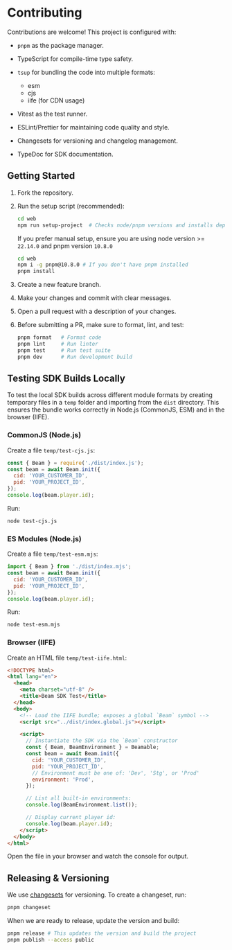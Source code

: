 # Contributing

Contributions are welcome! This project is configured with:

- `pnpm` as the package manager.

- TypeScript for compile-time type safety.

- `tsup` for bundling the code into multiple formats:
  - esm
  - cjs
  - iife (for CDN usage)

- Vitest as the test runner.

- ESLint/Prettier for maintaining code quality and style.

- Changesets for versioning and changelog management.

- TypeDoc for SDK documentation.

## Getting Started

1. Fork the repository.

2. Run the setup script (recommended):

   ```bash
   cd web
   npm run setup-project  # Checks node/pnpm versions and installs dependencies
   ```

   If you prefer manual setup, ensure you are using node version >= `22.14.0` and pnpm version `10.8.0`

   ```bash
   cd web
   npm i -g pnpm@10.8.0 # If you don't have pnpm installed
   pnpm install
   ```

3. Create a new feature branch.

4. Make your changes and commit with clear messages.

5. Open a pull request with a description of your changes.

6. Before submitting a PR, make sure to format, lint, and test:
   ```bash
   pnpm format   # Format code
   pnpm lint     # Run linter
   pnpm test     # Run test suite
   pnpm dev      # Run development build
   ```

## Testing SDK Builds Locally

To test the local SDK builds across different module formats by creating temporary files in a `temp` folder and importing from the `dist` directory.
This ensures the bundle works correctly in Node.js (CommonJS, ESM) and in the browser (IIFE).

### CommonJS (Node.js)

Create a file `temp/test-cjs.js`:

```js
const { Beam } = require('./dist/index.js');
const beam = await Beam.init({
  cid: 'YOUR_CUSTOMER_ID',
  pid: 'YOUR_PROJECT_ID',
});
console.log(beam.player.id);
```

Run:

```bash
node test-cjs.js
```

### ES Modules (Node.js)

Create a file `temp/test-esm.mjs`:

```js
import { Beam } from './dist/index.mjs';
const beam = await Beam.init({
  cid: 'YOUR_CUSTOMER_ID',
  pid: 'YOUR_PROJECT_ID',
});
console.log(beam.player.id);
```

Run:

```bash
node test-esm.mjs
```

### Browser (IIFE)

Create an HTML file `temp/test-iife.html`:

```html
<!DOCTYPE html>
<html lang="en">
  <head>
    <meta charset="utf-8" />
    <title>Beam SDK Test</title>
  </head>
  <body>
    <!-- Load the IIFE bundle; exposes a global `Beam` symbol -->
    <script src="../dist/index.global.js"></script>

    <script>
      // Instantiate the SDK via the `Beam` constructor
      const { Beam, BeamEnvironment } = Beamable;
      const beam = await Beam.init({
        cid: 'YOUR_CUSTOMER_ID',
        pid: 'YOUR_PROJECT_ID',
        // Environment must be one of: 'Dev', 'Stg', or 'Prod'
        environment: 'Prod',
      });

      // List all built-in environments:
      console.log(BeamEnvironment.list());

      // Display current player id:
      console.log(beam.player.id);
    </script>
  </body>
</html>
```

Open the file in your browser and watch the console for output.

## Releasing & Versioning

We use [changesets](https://github.com/changesets/changesets) for versioning. To create a changeset, run:

```bash
pnpm changeset
```

When we are ready to release, update the version and build:

```bash
pnpm release # This updates the version and build the project
pnpm publish --access public
```
